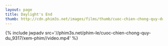 ```yaml
---
layout: page
title: Daylight's End
thumb: http://cdn.phim3s.net/images/films/thumb/cuoc-chien-chong-quy-du-daylights-end-2016.jpg
---
```

{% include jwpadv src='//phim3s.net/phim-le/cuoc-chien-chong-quy-du_9317/xem-phim//video.mp4' %}